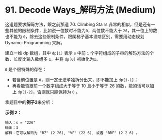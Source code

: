 # 91. Decode Ways_解码方法 (Medium)



这道题要求解码方法，跟之前那道 70. Climbing Stairs 非常的相似，但是还有一些其他的限制条件，比如说一位数时不能为`0`，两位数不能大于 `26`，其十位上的数也不能为 `0`，除去这些限制条件，跟爬梯子基本没啥区别，需要用动态规划 Dynamci Programming 来解。



建立一维 dp 数组，其中 `dp[i]` 表示 `s` 中前 `i` 个字符组成的子串的解码方法的个数，长度比输入数组多 `1`，并将 `dp[0]` 初始化为`1`。

`0` 是个很特殊的存在：

- 若当前位置是 `0`，则一定无法单独拆分出来，即不能加上 `dp[i-1]`；
- 再看能否跟前一个数字组成大于等于 10 且小于等于 26 的数，能的话可以加上 `dp[i-2]`，否则就只能保持为 `0` 。







拿题目中的**例子2**来分析：

**示例 2：**

```
输入：s = "226"
输出：3
解释：它可以解码为 "BZ" (2 26), "VF" (22 6), 或者 "BBF" (2 2 6) 。
```